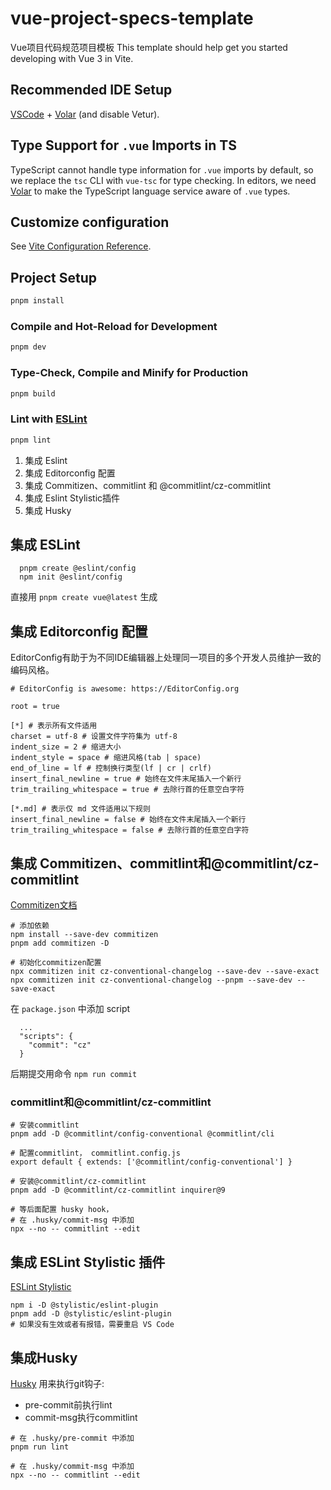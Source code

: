 # vue-project-specs-template

Vue项目代码规范项目模板
This template should help get you started developing with Vue 3 in Vite.

## Recommended IDE Setup

[VSCode](https://code.visualstudio.com/) + [Volar](https://marketplace.visualstudio.com/items?itemName=Vue.volar) (and disable Vetur).

## Type Support for `.vue` Imports in TS

TypeScript cannot handle type information for `.vue` imports by default, so we replace the `tsc` CLI with `vue-tsc` for type checking. In editors, we need [Volar](https://marketplace.visualstudio.com/items?itemName=Vue.volar) to make the TypeScript language service aware of `.vue` types.

## Customize configuration

See [Vite Configuration Reference](https://vitejs.dev/config/).

## Project Setup

```sh
pnpm install
```

### Compile and Hot-Reload for Development

```sh
pnpm dev
```

### Type-Check, Compile and Minify for Production

```sh
pnpm build
```

### Lint with [ESLint](https://eslint.org/)

```sh
pnpm lint
```




1. 集成 Eslint
2. 集成 Editorconfig 配置
3. 集成 Commitizen、commitlint 和 @commitlint/cz-commitlint
4. 集成 Eslint Stylistic插件
5. 集成 Husky

## 集成 ESLint
```
  pnpm create @eslint/config
  npm init @eslint/config
```
直接用 `pnpm create vue@latest` 生成
## 集成 Editorconfig 配置
EditorConfig有助于为不同IDE编辑器上处理同一项目的多个开发人员维护一致的编码风格。

```.editorconfig
# EditorConfig is awesome: https://EditorConfig.org

root = true

[*] # 表示所有文件适用
charset = utf-8 # 设置文件字符集为 utf-8
indent_size = 2 # 缩进大小
indent_style = space # 缩进风格(tab | space)
end_of_line = lf # 控制换行类型(lf | cr | crlf)
insert_final_newline = true # 始终在文件末尾插入一个新行
trim_trailing_whitespace = true # 去除行首的任意空白字符

[*.md] # 表示仅 md 文件适用以下规则
insert_final_newline = false # 始终在文件末尾插入一个新行
trim_trailing_whitespace = false # 去除行首的任意空白字符

```
## 集成 Commitizen、commitlint和@commitlint/cz-commitlint
[Commitizen文档](https://commitizen.github.io/cz-cli/)

```
# 添加依赖
npm install --save-dev commitizen
pnpm add commitizen -D

# 初始化commitizen配置
npx commitizen init cz-conventional-changelog --save-dev --save-exact
npx commitizen init cz-conventional-changelog --pnpm --save-dev --save-exact
```
在 `package.json` 中添加 script
```
  ...
  "scripts": {
    "commit": "cz"
  }
```
后期提交用命令 `npm run commit`

### commitlint和@commitlint/cz-commitlint
```
# 安装commitlint
pnpm add -D @commitlint/config-conventional @commitlint/cli

# 配置commitlint， commitlint.config.js
export default { extends: ['@commitlint/config-conventional'] }

# 安装@commitlint/cz-commitlint
pnpm add -D @commitlint/cz-commitlint inquirer@9

# 等后面配置 husky hook，
# 在 .husky/commit-msg 中添加
npx --no -- commitlint --edit
```

## 集成 ESLint Stylistic 插件
[ESLint Stylistic](https://eslint.style/guide/getting-started)

```
npm i -D @stylistic/eslint-plugin
pnpm add -D @stylistic/eslint-plugin
# 如果没有生效或者有报错，需要重启 VS Code
```
## 集成Husky
[Husky](https://typicode.github.io/husky/)
用来执行git钩子:
- pre-commit前执行lint
- commit-msg执行commitlint

```
# 在 .husky/pre-commit 中添加
pnpm run lint

# 在 .husky/commit-msg 中添加
npx --no -- commitlint --edit
``` 
